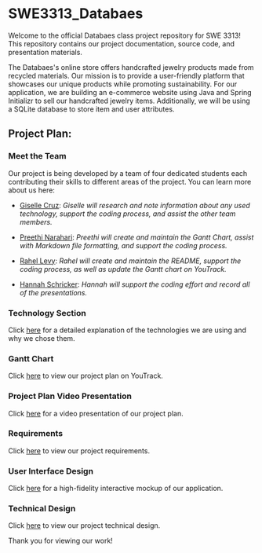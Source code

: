 # SWE3313_Databaes
Welcome to the official Databaes class project repository for SWE 3313! This repository contains our project documentation, source code, and presentation materials.

The Databaes's online store offers handcrafted jewelry products made from recycled materials. Our mission is to provide a user-friendly platform that showcases our unique products while promoting sustainability. For our application, we are building an e-commerce website using Java and Spring Initializr to sell our handcrafted jewelry items. Additionally, we will be using a SQLite database to store item and user attributes.

## Project Plan:

### Meet the Team

Our project is being developed by a team of four dedicated students each contributing their skills to different areas of the project. You can learn more about us here: 

- [Giselle Cruz](/resumes/GiselleResume.md): *Giselle will research and note information about any used technology, support the coding process, and assist the other team members.*

- [Preethi Narahari](/resumes/PreethiResume.md): *Preethi will create and maintain the Gantt Chart, assist with Markdown file formatting, and support the coding process.*
  
- [Rahel Levy](/resumes/RahelResume.md): *Rahel will create and maintain the README, support the coding process, as well as update the Gantt chart on YouTrack.*

- [Hannah Schricker](/resumes/HannahResume.md): *Hannah will support the coding effort and record all of the presentations.*

### Technology Section

Click [here](TechnologyDescription.md) for a detailed explanation of the technologies we are using and why we chose them.

### Gantt Chart

Click [here](https://hschrick.youtrack.cloud/gantt-charts/226-0) to view our project plan on YouTrack.

### Project Plan Video Presentation

Click [here](https://www.loom.com/share/8cf559dcf05049a6ba667ad5918db10f) for a video presentation of our project plan.

### Requirements

Click [here](/requirements/README.md) to view our project requirements.

### User Interface Design

Click [here](/userInterfaceDesign/README.md) for a high-fidelity interactive mockup of our application.

### Technical Design

Click [here](/technicalDesign/README.md) to view our project technical design.

Thank you for viewing our work!
